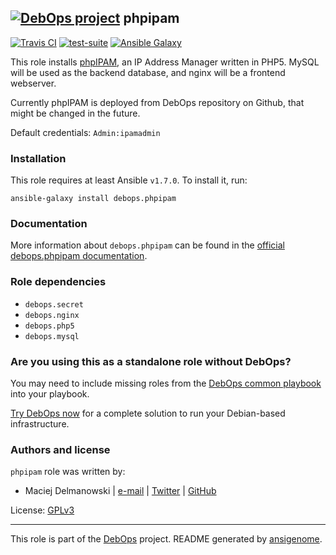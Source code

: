 ## [![DebOps project](http://debops.org/images/debops-small.png)](http://debops.org) phpipam

[![Travis CI](http://img.shields.io/travis/debops/ansible-phpipam.svg?style=flat)](http://travis-ci.org/debops/ansible-phpipam) [![test-suite](http://img.shields.io/badge/test--suite-ansible--phpipam-blue.svg?style=flat)](https://github.com/debops/test-suite/tree/master/ansible-phpipam/)  [![Ansible Galaxy](http://img.shields.io/badge/galaxy-debops.phpipam-660198.svg?style=flat)](https://galaxy.ansible.com/list#/roles/1586)

This role installs [phpIPAM](http://phpipam.net/), an IP Address Manager
written in PHP5. MySQL will be used as the backend database, and nginx will
be a frontend webserver.

Currently phpIPAM is deployed from DebOps repository on Github, that might be
changed in the future.

Default credentials: `Admin:ipamadmin`

### Installation

This role requires at least Ansible `v1.7.0`. To install it, run:

    ansible-galaxy install debops.phpipam

### Documentation

More information about `debops.phpipam` can be found in the
[official debops.phpipam documentation](http://docs.debops.org/en/latest/ansible/roles/debops.phpipam.html).


### Role dependencies

- `debops.secret`
- `debops.nginx`
- `debops.php5`
- `debops.mysql`

### Are you using this as a standalone role without DebOps?

You may need to include missing roles from the [DebOps common
playbook](https://github.com/debops/debops-playbooks/blob/master/playbooks/common.yml)
into your playbook.

[Try DebOps now](https://github.com/debops/debops) for a complete solution to run your Debian-based infrastructure.





### Authors and license

`phpipam` role was written by:
- Maciej Delmanowski | [e-mail](mailto:drybjed@gmail.com) | [Twitter](https://twitter.com/drybjed) | [GitHub](https://github.com/drybjed)

License: [GPLv3](https://tldrlegal.com/license/gnu-general-public-license-v3-%28gpl-3%29)

***

This role is part of the [DebOps](http://debops.org/) project. README generated by [ansigenome](https://github.com/nickjj/ansigenome/).
